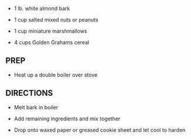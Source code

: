- 1 lb. white almond bark

- 1 cup salted mixed nuts or peanuts

- 1 cup miniature marshmallows

- 4 cups Golden Grahams cereal

## PREP

- Heat up a double boiler over stove

## DIRECTIONS

- Melt bark in boiler

- Add remaining ingredients and mix together

- Drop onto waxed paper or greased cookie sheet and let cool to harden
